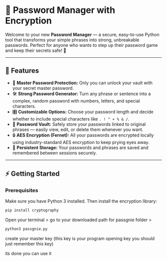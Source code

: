 # 🔐 Password Manager with Encryption

Welcome to your new **Password Manager** — a secure, easy-to-use Python tool that transforms your simple phrases into strong, unbreakable passwords. Perfect for anyone who wants to step up their password game and keep their secrets safe! 🚀

---

## 🚀 Features

- 🔑 **Master Password Protection:** Only you can unlock your vault with your secret master password.  
- 🛠️ **Strong Password Generator:** Turn any phrase or sentence into a complex, random password with numbers, letters, and special characters.  
- 🎛️ **Customizable Options:** Choose your password length and decide whether to include special characters like `. ! ^ + % & /`.  
- 📜 **Password Vault:** Safely store your passwords linked to original phrases — easily view, edit, or delete them whenever you want.  
- 🔒 **AES Encryption (Fernet):** All your passwords are encrypted locally using industry-standard AES encryption to keep prying eyes away.  
- 💾 **Persistent Storage:** Your passwords and phrases are saved and remembered between sessions securely.

---

## ⚡ Getting Started

### Prerequisites

Make sure you have Python 3 installed. Then install the encryption library:

```bash
pip install cryptography
```

Open your terminal > go to your downloaded path for passgnie folder >

```bash
python3 passgnie.py
```

create your master key (this key is your program opening key you should just remember this key)

its done you can use it


